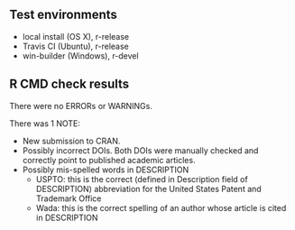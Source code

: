 ## Test environments

* local install (OS X), r-release
* Travis CI (Ubuntu), r-release
* win-builder (Windows), r-devel

## R CMD check results

There were no ERRORs or WARNINGs.

There was 1 NOTE:

- New submission to CRAN.
- Possibly incorrect DOIs. Both DOIs were manually checked and correctly point to published academic articles.
- Possibly mis-spelled words in DESCRIPTION
  * USPTO: this is the correct (defined in Description field of DESCRIPTION) abbreviation for the United States Patent and Trademark Office
  * Wada: this is the correct spelling of an author whose article is cited in DESCRIPTION
